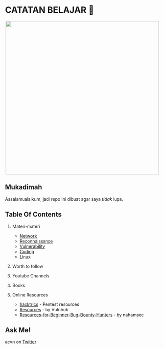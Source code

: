 # CATATAN BELAJAR :rocket:

<p align="center"><img src="https://user-images.githubusercontent.com/52058660/89849631-14093c80-dbb3-11ea-9e04-a67d5758b904.jpg" width="500"></p>

## Mukadimah
Assalamualaikum, jadi repo ini dibuat agar saya *tidak* lupa.

## Table Of Contents
1. Materi-materi
   - [Network](https://github.com/acvn/b3lajar/blob/master/network.md)
   - [Reconnaissance](https://github.com/acvn/b3lajar/blob/master/tool.md)
   - [Vulnerability](https://github.com/acvn/b3lajar/blob/master/vuln)
   - [Coding](https://github.com/acvn/b3lajar/blob/master/code.md)
   - [Linux](https://github.com/acvn/b3lajar/blob/master/linux.md)
   
2. Worth to follow

3. Youtube Channels

4. Books

5. Online Resources
   - [hacktrics](https://book.hacktricks.xyz/) - Pentest resources
   - [Resources](https://www.vulnhub.com/resources/) - by Vulnhub
   - [Resources-for-Beginner-Bug-Bounty-Hunters](https://github.com/nahamsec/Resources-for-Beginner-Bug-Bounty-Hunters) - by nahamsec
   
## Ask Me!
acvn on [Twitter](https://twitter.com/aldi__satria)
